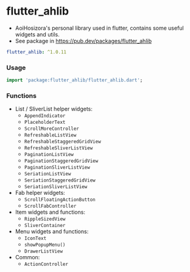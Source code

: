 # flutter_ahlib

+ AoiHosizora's personal library used in flutter, contains some useful widgets and utils.
+ See package in https://pub.dev/packages/flutter_ahlib

```yaml
flutter_ahlib: ^1.0.11
```

### Usage

```dart
import 'package:flutter_ahlib/flutter_ahlib.dart';
```

### Functions

+ List / SliverList helper widgets:
    + `AppendIndicator`
    + `PlaceholderText`
    + `ScrollMoreController`
    + `RefreshableListView`
    + `RefreshableStaggeredGridView`
    + `RefreshableSliverListView`
    + `PaginationListView`
    + `PaginationStaggeredGridView`
    + `PaginationSliverListView`
    + `SeriationListView`
    + `SeriationStaggeredGridView`
    + `SeriationSliverListView`
+ Fab helper widgets:
    + `ScrollFloatingActionButton`
    + `ScrollFabController`
+ Item widgets and functions:
    + `RippleSizedView`
    + `SliverContainer`
+ Menu widgets and functions:
    + `IconText`
    + `showPopupMenu()`
    + `DrawerListView`
+ Common:
    + `ActionController`

